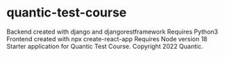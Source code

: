 # quantic-test-course

Backend created with django and djangorestframework
Requires Python3
Frontend created with npx create-react-app
Requires Node version 18
Starter application for Quantic Test Course. Copyright 2022 Quantic.

